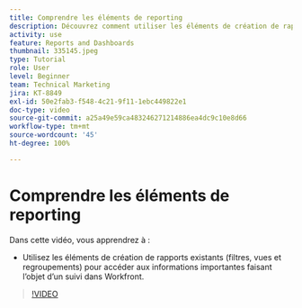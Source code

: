 ```yaml
---
title: Comprendre les éléments de reporting
description: Découvrez comment utiliser les éléments de création de rapports existants (filtres, vues et regroupements) pour accéder aux informations faisant l’objet d’un suivi dans Workfront.
activity: use
feature: Reports and Dashboards
thumbnail: 335145.jpeg
type: Tutorial
role: User
level: Beginner
team: Technical Marketing
jira: KT-8849
exl-id: 50e2fab3-f548-4c21-9f11-1ebc449822e1
doc-type: video
source-git-commit: a25a49e59ca483246271214886ea4dc9c10e8d66
workflow-type: tm+mt
source-wordcount: '45'
ht-degree: 100%

---
```


# Comprendre les éléments de reporting

Dans cette vidéo, vous apprendrez à :

* Utilisez les éléments de création de rapports existants (filtres, vues et regroupements) pour accéder aux informations importantes faisant l’objet d’un suivi dans Workfront.

>[!VIDEO](https://video.tv.adobe.com/v/335145/?quality=12&learn=on)

